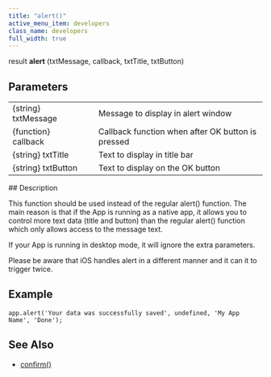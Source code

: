 ```yaml
---
title: "alert()"
active_menu_item: developers
class_name: developers
full_width: true
---
```



result **alert** (txtMessage, callback, txtTitle, txtButton)

## Parameters

<table>
<tr>
<td width="193">
{string} txtMessage

</td>
<td width="17">
</td>
<td width="670">
Message to display in alert window

</td>
</tr>
<tr>
<td width="193">
{function} callback

</td>
<td width="17">
</td>
<td width="670">
Callback function when after OK button is pressed

</td>
</tr>
<tr>
<td width="193">
{string} txtTitle

</td>
<td width="17">
</td>
<td width="670">
Text to display in title bar

</td>
</tr>
<tr>
<td width="193">
{string} txtButton

</td>
<td width="17">
</td>
<td width="670">
Text to display on the OK button

</td>
</tr>
</table>
## Description

This function should be used instead of the regular alert() function. The main reason is that if the App is running as a native app, it allows you to control more text data (title and button) than the regular alert() function which only allows access to the message text.

If your App is running in desktop mode, it will ignore the extra parameters.

Please be aware that iOS handles alert in a different manner and it can it to trigger twice.

## Example

    app.alert('Your data was successfully saved', undefined, 'My App Name', 'Done');
     
   

## See Also

 - [confirm()](confirm)


